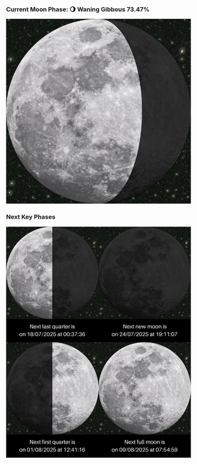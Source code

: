 ### Current Moon Phase: 🌖 Waning Gibbous 73.47%
![Moon Phase](moonphase.png)
### Next Key Phases
![Gallery](gallery.png)